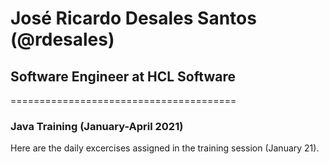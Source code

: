# José Ricardo Desales Santos (@rdesales)
## Software Engineer at **HCL Software**
=======================================

### Java Training **(January-April 2021)**


Here are the daily excercises assigned in the training session (January 21). 
